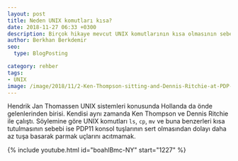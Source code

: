 ```yaml
---
layout: post
title: Neden UNIX komutları kısa?
date: 2018-11-27 06:33 +0300
description: Birçok hikaye mevcut UNIX komutlarının kısa olmasının sebebi konusunda ama Hendrik Jan Thomassen bu konuda da ki asıl sebebini açıklıyor.
author: Berkhan Berkdemir
seo:
  type: BlogPosting

category: rehber
tags:
- UNIX
image: /image/2018/11/2-Ken-Thompson-sitting-and-Dennis-Ritchie-at-PDP-11-2876612463.jpg
---
```


Hendrik Jan Thomassen UNIX sistemleri konusunda Hollanda da önde gelenlerinden
birisi. Kendisi aynı zamanda Ken Thompson ve Dennis Ritchie ile çalıştı.
Söylemine göre UNIX komutları `ls`, `cp`, `mv` ve buna benzerleri kısa
tutulmasının sebebi ise PDP11 konsol tuşlarının sert olmasından dolayı daha az
tuşa basarak parmak uçlarını acıtmamak.

{% include youtube.html id="boahlBmc-NY" start="1227" %}
